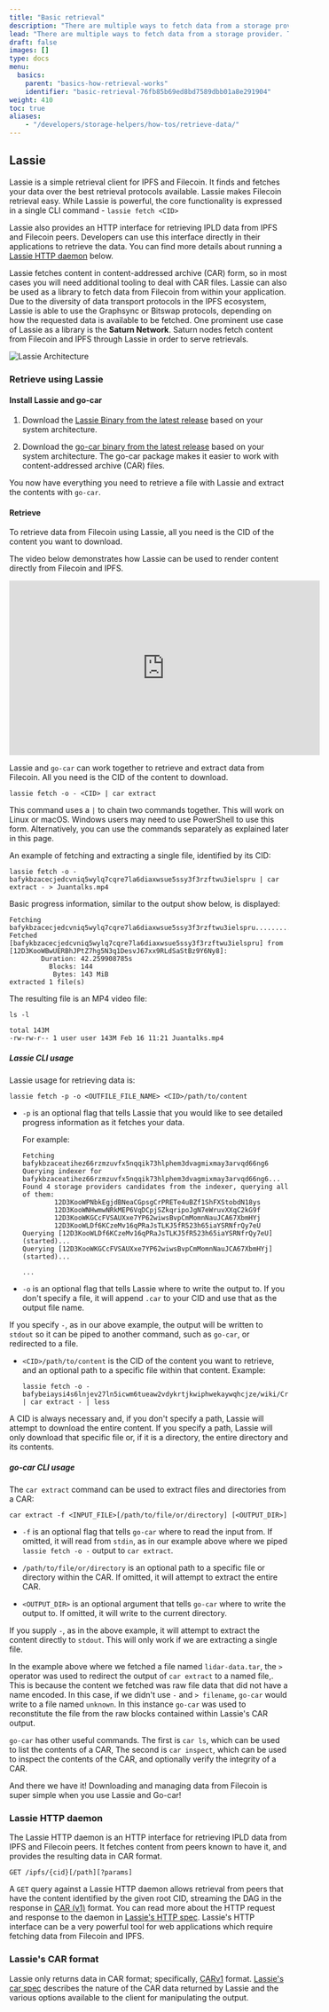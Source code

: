 ```yaml
---
title: "Basic retrieval"
description: "There are multiple ways to fetch data from a storage provider. This pages covers some of the most popular methods."
lead: "There are multiple ways to fetch data from a storage provider. This pages covers some of the most popular methods."
draft: false
images: []
type: docs
menu:
  basics:
    parent: "basics-how-retrieval-works"
    identifier: "basic-retrieval-76fb85b69ed8bd7589dbb01a8e291904"
weight: 410
toc: true
aliases:
    - "/developers/storage-helpers/how-tos/retrieve-data/"
---
```


## Lassie

Lassie is a simple retrieval client for IPFS and Filecoin. It finds and fetches your data over the best retrieval protocols available. Lassie makes Filecoin retrieval easy. While Lassie is powerful, the core functionality is expressed in a single CLI command - `lassie fetch <CID>`

Lassie also provides an HTTP interface for retrieving IPLD data from IPFS and Filecoin peers. Developers can use this interface directly in their applications to retrieve the data. You can find more details about running a [Lassie HTTP daemon](#lassie-http-daemon) below.

Lassie fetches content in content-addressed archive (CAR) form, so in most cases you will need additional tooling to deal with CAR files.
Lassie can also be used as a library to fetch data from Filecoin from within your application. Due to the diversity of data transport protocols in the IPFS ecosystem, Lassie is able to use the Graphsync or Bitswap protocols, depending on how the requested data is available to be fetched. One prominent use case of Lassie as a library is the **Saturn Network**. Saturn nodes fetch content from Filecoin and IPFS through Lassie in order to serve retrievals.

![Lassie Architecture](Lassie_architecture.jpg "Lassie Architecture")

### Retrieve using Lassie

#### Install Lassie and go-car

1. Download the [Lassie Binary from the latest release](https://github.com/filecoin-project/lassie/releases/latest) based on your system architecture.

2. Download the [go-car binary from the latest release](https://github.com/ipld/go-car/releases/latest) based on your system architecture. The go-car package makes it easier to work with content-addressed archive (CAR) files.

You now have everything you need to retrieve a file with Lassie and extract the contents with `go-car`.

#### Retrieve

To retrieve data from Filecoin using Lassie, all you need is the CID of the content you want to download.

The video below demonstrates how Lassie can be used to render content directly from Filecoin and IPFS.
<iframe width="560" height="315" src="https://www.youtube.com/embed/h_zCd7ssKCQ" title="YouTube video player" frameborder="0" allow="accelerometer; autoplay; clipboard-write; encrypted-media; gyroscope; picture-in-picture; web-share" allowfullscreen></iframe>

Lassie and `go-car` can work together to retrieve and extract data from Filecoin. All you need is the CID of the content to download.

```shell
lassie fetch -o - <CID> | car extract
```

This command uses a `|` to chain two commands together. This will work on Linux or macOS. Windows users may need to use PowerShell to use this form. Alternatively, you can use the commands separately as explained later in this page.

An example of fetching and extracting a single file, identified by its CID:

```shell
lassie fetch -o - bafykbzacecjedcvniq5wylq7cqre7la6diaxwsue5ssy3f3rzftwu3ielspru | car extract - > Juantalks.mp4
```

Basic progress information, similar to the output show below, is displayed:

```plaintext
Fetching bafykbzacecjedcvniq5wylq7cqre7la6diaxwsue5ssy3f3rzftwu3ielspru................................................................................................................................................
Fetched [bafykbzacecjedcvniq5wylq7cqre7la6diaxwsue5ssy3f3rzftwu3ielspru] from [12D3KooWBwUERBhJPtZ7hg5N3q1DesvJ67xx9RLdSaStBz9Y6Ny8]:
        Duration: 42.259908785s
          Blocks: 144
           Bytes: 143 MiB
extracted 1 file(s)
```

The resulting file is an MP4 video file:

```shell
ls -l
```

```shell
total 143M
-rw-rw-r-- 1 user user 143M Feb 16 11:21 Juantalks.mp4
```

##### Lassie CLI usage

Lassie usage for retrieving data is:

```shell
lassie fetch -p -o <OUTFILE_FILE_NAME> <CID>/path/to/content
```

- `-p` is an optional flag that tells Lassie that you would like to see detailed progress information as it fetches your data.

  For example:

    ```plaintext
    Fetching bafykbzaceatihez66rzmzuvfx5nqqik73hlphem3dvagmixmay3arvqd66ng6
    Querying indexer for bafykbzaceatihez66rzmzuvfx5nqqik73hlphem3dvagmixmay3arvqd66ng6...
    Found 4 storage providers candidates from the indexer, querying all of them:
            12D3KooWPNbkEgjdBNeaCGpsgCrPRETe4uBZf1ShFXStobdN18ys
            12D3KooWNHwmwNRkMEP6VqDCpjSZkqripoJgN7eWruvXXqC2kG9f
            12D3KooWKGCcFVSAUXxe7YP62wiwsBvpCmMomnNauJCA67XbmHYj
            12D3KooWLDf6KCzeMv16qPRaJsTLKJ5fR523h65iaYSRNfrQy7eU
    Querying [12D3KooWLDf6KCzeMv16qPRaJsTLKJ5fR523h65iaYSRNfrQy7eU] (started)...
    Querying [12D3KooWKGCcFVSAUXxe7YP62wiwsBvpCmMomnNauJCA67XbmHYj] (started)...

    ...
    ```

- `-o` is an optional flag that tells Lassie where to write the output to. If you don't specify a file, it will append `.car` to your CID and use that as the output file name.

If you specify `-`, as in our above example, the output will be written to `stdout` so it can be piped to another command, such as `go-car`, or redirected to a file.

- `<CID>/path/to/content` is the CID of the content you want to retrieve, and an optional path to a specific file within that content. Example:

    ```shell
    lassie fetch -o - bafybeiaysi4s6lnjev27ln5icwm6tueaw2vdykrtjkwiphwekaywqhcjze/wiki/Cryptographic_hash_function | car extract - | less
    ```

A CID is always necessary and, if you don't specify a path, Lassie will attempt to download the entire content. If you specify a path, Lassie will only download that specific file or, if it is a directory, the entire directory and its contents.

##### go-car CLI usage

The `car extract` command can be used to extract files and directories from a CAR:

```shell
car extract -f <INPUT_FILE>[/path/to/file/or/directory] [<OUTPUT_DIR>]
```

- `-f` is an optional flag that tells `go-car` where to read the input from. If omitted, it will read from `stdin`, as in our example above where we piped `lassie fetch -o -` output to `car extract`.

- `/path/to/file/or/directory` is an optional path to a specific file or directory within the CAR. If omitted, it will attempt to extract the entire CAR.

- `<OUTPUT_DIR>` is an optional argument that tells `go-car` where to write the output to. If omitted, it will write to the current directory.

If you supply `-`, as in the above example, it will attempt to extract the content directly to `stdout`. This will only work if we are extracting a single file.

  In the example above where we fetched a file named `lidar-data.tar`, the `>` operator was used to redirect the output of `car extract` to a named file,. This is because the content we fetched was raw file data that did not have a name encoded. In this case, if we didn't use `-` and `> filename`, `go-car` would write to a file named `unknown`. In this instance `go-car` was used to reconstitute the file from the raw blocks contained within Lassie's CAR output.

`go-car` has other useful commands. The first is `car ls`, which can be used to list the contents of a CAR, The second is `car inspect`, which can be used to inspect the contents of the CAR, and optionally verify the integrity of a CAR.

And there we have it! Downloading and managing data from Filecoin is super simple when you use Lassie and Go-car!

### Lassie HTTP daemon

The Lassie HTTP daemon is an HTTP interface for retrieving IPLD data from IPFS and Filecoin peers. It fetches content from peers known to have it, and provides the resulting data in CAR format.

```shell
GET /ipfs/{cid}[/path][?params]
```

A `GET` query against a Lassie HTTP daemon allows retrieval from peers that have the content identified by the given root CID, streaming the DAG in the response in [CAR (v1)](https://ipld.io/specs/transport/car/carv1/) format.
You can read more about the HTTP request and response to the daemon in [Lassie's HTTP spec](https://github.com/filecoin-project/lassie/blob/main/docs/HTTP_SPEC.md).
Lassie's HTTP interface can be a very powerful tool for web applications which require fetching data from Filecoin and IPFS.

### Lassie's CAR format

Lassie only returns data in CAR format; specifically, [CARv1](https://ipld.io/specs/transport/car/carv1/) format. [Lassie's car spec](https://github.com/filecoin-project/lassie/blob/main/docs/CAR.md) describes the nature of the CAR data returned by Lassie and the various options available to the client for manipulating the output.

<!-- TODO: Complete Lotus node retrieval method. -->
<!-- ## Lotus node -->

<!-- It is possible to download data from the Filecoin network using a Lotus node. -->
